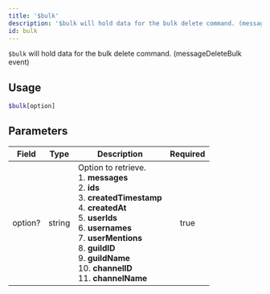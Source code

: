 ```yaml
---
title: '$bulk'
description: '$bulk will hold data for the bulk delete command. (messageDeleteBulk event)'
id: bulk
---
```


`$bulk` will hold data for the bulk delete command. (messageDeleteBulk event)

## Usage

```php
$bulk[option]
```

## Parameters

| Field   | Type   | Description                                                                                                                                                                                                                                                                                                                                                       | Required |
| ------- | ------ | ----------------------------------------------------------------------------------------------------------------------------------------------------------------------------------------------------------------------------------------------------------------------------------------------------------------------------------------------------------------- |:--------:|
| option? | string | Option to retrieve. <br /> 1. **messages** <br /> 2. **ids** <br /> 3. **createdTimestamp** <br /> 4. **createdAt** <br /> 5. **userIds** <br /> 6. **usernames**  <br /> 7. **userMentions** <br /> 8. **guildID** <br /> 9. **guildName** <br /> 10. **channelID** <br /> 11. **channelName** |   true   |
